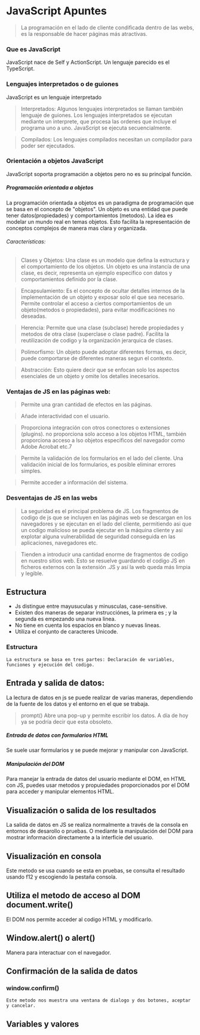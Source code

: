  # JavaScript Apuntes

 > La programación en el lado de cliente condificada dentro de las webs, es la responsable de hacer páginas más atractivas.


### Que es JavaScript
 
 JavaScript nace de Self y ActionScript. Un lenguaje parecido es el TypeScript.

### Lenguajes interpretados o de guiones
 
 JavaScript es un lenguaje interpretado
 
 > Interpretados: Algunos lenguajes interpretados se llaman también lenguaje de guiones. Los lenguajes interpretados se ejecutan mediante un interprete, que procesa las ordenes que incluye el programa uno a uno. JavaScript se ejecuta secuencialmente.

 > Compilados: Los lenguajes compilados necesitan un compilador para poder ser ejecutados.

### Orientación a objetos JavaScript

 JavaScript soporta programación a objetos pero no es su principal función.

 ##### Programación orientada a objetos
 
 La programación orientada a objetos es un paradigma de programación que se basa en el concepto de "objetos". Un objeto es una entidad que puede tener datos(propiedades) y comportamientos (metodos). La idea es modelar un mundo real en temas objetos. Esto facilita la representación de conceptos complejos de manera mas clara y organizada.

 ###### Características: 
   > Clases y Objetos: 
	Una clase es un modelo que defina la estructura y el comportamiento de los objetos. Un objeto es una instancía de una clase, es decir, representa un ejemplo especifico con datos y comportamientos definido por la clase.

   > Encapsulamiento: 
	Es el concepto de ocultar detalles internos de la implementación de un objeto y exposar solo el que sea necesario. Permite controlar el acceso a ciertos comportamientos de un objeto(metodos o propiedades), para evitar modificaciónes no deseadas.

   > Herencia:
	Permite que una clase (subclase) herede propiedades y metodos de otra clase (superclase o clase padre). Facilita la reutilización de codigo y la organización jerarquica de clases.

   > Polimorfismo:
	Un objeto puede adoptar diferentes formas, es decir, puede comportarse de diferentes maneras segun el contexto.

   > Abstracción: 
	Esto quiere decir que se enfocan solo los aspectos esenciales de un objeto y omite los detalles inecesarios. 

### Ventajas de JS en las páginas web:
   
   > Permite una gran cantidad de efectos en las páginas.

   > Añade interactividad con el usuario.
  
   > Proporciona integración con otros conectores o extensiones (plugins). no proporciona solo acceso a los objetos HTML, también proporciona acceso a lso objetos especificos del navegador como Adobe Acrobat etc.7

   > Permite la validación de los formularios en el lado del cliente. Una validación inicial de los formularios, es posible eliminar errores simples.

   > Permite acceder a información del sistema.



### Desventajas de JS en las webs

   > La seguridad es el principal problema de JS. Los fragmentos de codigo de js que se incluyen en las páginas web se descargan en los navegadores y se ejecutan en el lado del cliente, permitiendo asi que un codigo malicioso se pueda ejecutar en la máquina cliente y asi explotar alguna vulnerabilidad de seguridad  conseguida en las aplicaciones, navegadores etc.

   > Tienden a introducir una cantidad enorme de fragmentos de codigo en nuestro sitios web. Esto se resuelve guardando el codigo JS en ficheros externos con la extensión .JS y así la web queda más limpia y legible. 




## Estructura 
  
  * Js distingue entre mayusuculas y minusculas, case-sensitive.
  * Existen dos maneras de separar instrucciónes, la primera es ; y la segunda es empezando una nueva linea.
  * No tiene en cuenta los espacios en blanco y nuevas lineas.
  * Utiliza el conjunto de caracteres Unicode.

### Estructura
	La estructura se basa en tres partes: Declaración de variables, funciones y ejecución del codigo.



## Entrada y salida de datos:
  La lectura de datos en js se puede realizar de varias maneras, dependiendo de la fuente de los datos y el entorno en el que se trabaja.

 > prompt() Abre una pop-up y permite escribir los datos. A día de hoy ya se podría decir que esta obsoleto.
 
##### Entrada de datos con formularios HTML
  Se suele usar formularios y se puede mejorar y manipular con JavaScript.

##### Manipulación del DOM 
  Para manejar la entrada de datos del usuario mediante el DOM, en HTML con JS, puedes usar metodos y propuiedades proporcionados por el DOM para acceder y manipular elementos HTML.


## Visualización o salida de los resultados
  La salida de datos en JS se realiza normalmente a través de la consola en entornos de desarollo o pruebas. O mediante la manipulación del DOM para mostrar información directamente a la interficie del usuario.

## Visualización en consola
  Este metodo se usa cuando se esta en pruebas, se consulta el resultado usando f12 y escogiendo la pestaña consola.

## Utiliza el metodo de acceso al DOM document.write()
  El DOM nos permite acceder al codigo HTML y modificarlo.

## Window.alert() o alert()
  Manera para interactuar con el navegador.


## Confirmación de la salida de datos
  ### window.confirm()
	Este metodo nos muestra una ventana de dialogo y dos botones, aceptar y cancelar.




## Variables y valores
